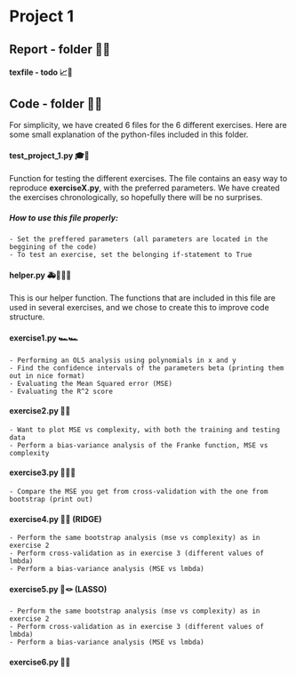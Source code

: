 # Project 1

## Report - folder 📒📖

#### texfile - todo 📈📝

## Code - folder 🔐💬
For simplicity, we have created 6 files for the 6 different exercises. Here are some small explanation of the python-files included in this folder.

#### test_project_1.py 🎓🧪
Function for testing the different exercises. The file contains an easy way to reproduce **exerciseX.py**, with the preferred parameters. We have created the exercises chronologically, so hopefully there will be no surprises. 

##### *How to use this file properly:*
    - Set the preffered parameters (all parameters are located in the beggining of the code)
    - To test an exercise, set the belonging if-statement to True

#### helper.py 🚑👮🏼‍♂️
This is our helper function. The functions that are included in this file are used in several exercises, and we chose to create this to improve code structure.

#### exercise1.py 🏎🏎
    - Performing an OLS analysis using polynomials in x and y
    - Find the confidence intervals of the parameters beta (printing them out in nice format)
    - Evaluating the Mean Squared error (MSE)
    - Evaluating the R^2 score

#### exercise2.py 👞👢
    - Want to plot MSE vs complexity, with both the training and testing data
    - Perform a bias-variance analysis of the Franke function, MSE vs complexity

#### exercise3.py 🙅🏼❌
    - Compare the MSE you get from cross-validation with the one from bootstrap (print out)

#### exercise4.py 🌉🌁 (RIDGE)
    - Perform the same bootstrap analysis (mse vs complexity) as in exercise 2
    - Perform cross-validation as in exercise 3 (different values of lmbda)
    - Perform a bias-variance analysis (MSE vs lmbda)


#### exercise5.py 🤠🪢 (LASSO)
    - Perform the same bootstrap analysis (mse vs complexity) as in exercise 2
    - Perform cross-validation as in exercise 3 (different values of lmbda)
    - Perform a bias-variance analysis (MSE vs lmbda)

#### exercise6.py 🗾🧭





